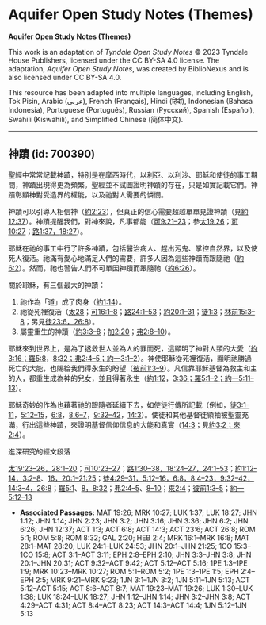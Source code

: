 # Aquifer Open Study Notes (Themes)

**Aquifer Open Study Notes (Themes)**

This work is an adaptation of *Tyndale Open Study Notes* © 2023 Tyndale House Publishers, licensed under the CC BY\-SA 4\.0 license. The adaptation, *Aquifer Open Study Notes*, was created by BiblioNexus and is also licensed under CC BY\-SA 4\.0\.

This resource has been adapted into multiple languages, including English, Tok Pisin, Arabic (عربي), French (Français), Hindi (हिंदी), Indonesian (Bahasa Indonesia), Portuguese (Português), Russian (Русский), Spanish (Español), Swahili (Kiswahili), and Simplified Chinese (简体中文).



--------------------------------

## 神蹟 (id: 700390)

聖經中常常記載神蹟，特別是在摩西時代，以利亞、以利沙、耶穌和使徒的事工期間，神蹟出現得更為頻繁。聖經並不試圖證明神蹟的存在，只是如實記載它們。神蹟彰顯神對受造界的權能，以及祂對人需要的憐憫。

神蹟可以引導人相信神（[約2:23](https://ref.ly/John2:23)），但真正的信心需要超越單單見證神蹟（見[約12:37](https://ref.ly/John12:37)）。神蹟提醒我們，對神來說，凡事都能（[可9:21–23](https://ref.ly/Mark9:21-Mark9:23)；參[太19:26](https://ref.ly/Matt19:26)；[可10:27](https://ref.ly/Mark10:27)；[路1:37，](https://ref.ly/Luke1:37)[18:27](https://ref.ly/Luke18:27)）。

耶穌在祂的事工中行了許多神蹟，包括醫治病人、趕出污鬼、掌控自然界，以及使死人復活。祂滿有愛心地滿足人們的需要，許多人因為這些神蹟而跟隨祂（[約6:2](https://ref.ly/John6:2)）。然而，祂也警告人們不可單因神蹟而跟隨祂（[約6:26](https://ref.ly/John6:26)）。

關於耶穌，有三個最大的神蹟：

1. 祂作為「道」成了肉身（[約1:14](https://ref.ly/John1:14)）。
2. 祂從死裡復活（[太28](https://ref.ly/Matt28:1-Matt28:20)；[可16:1–8](https://ref.ly/Mark16:1-Mark16:8)；[路24:1–53](https://ref.ly/Luke24:1-Luke24:53)；[約20:1–31](https://ref.ly/John20:1-John20:31)；[徒1:3](https://ref.ly/Acts1:3)；[林前15:3–8](https://ref.ly/1Cor15:3-1Cor15:8)；另見[徒23:6，](https://ref.ly/Acts23:6)[26:8](https://ref.ly/Acts26:8)）。
3. 屬靈重生的神蹟（[約3:3–8](https://ref.ly/John3:3-John3:8)；[加2:20](https://ref.ly/Gal2:20)；[弗2:8–10](https://ref.ly/Eph2:8-Eph2:10)）。

耶穌來到世界上，是為了拯救世人並為人的罪而死，這顯明了神對人類的大愛（[約3:16；](https://ref.ly/John3:16)[羅5:8](https://ref.ly/Rom5:8)，[8:32；](https://ref.ly/Rom8:32)[弗2:4–5；](https://ref.ly/Eph2:4-Eph2:5)[約一3:1–2](https://ref.ly/1John3:1-1John3:2)）。神使耶穌從死裡復活，顯明祂勝過死亡的大能，也賜給我們得永生的盼望（[彼前1:3–9](https://ref.ly/1Pet1:3-1Pet1:9)）。凡信靠耶穌基督為救主和主的人，都重生成為神的兒女，並且得著永生（[約1:12](https://ref.ly/John1:12)，[3:36；](https://ref.ly/John3:36)[羅5:1–2；](https://ref.ly/Rom5:1-Rom5:2)[約一5:11–13](https://ref.ly/1John5:11-1John5:13)）。

耶穌奇妙的作為也藉著祂的跟隨者延續下去，如使徒行傳所記載（例如，[徒3:1–11](https://ref.ly/Acts3:1-Acts3:11)，[5:12–15](https://ref.ly/Acts5:12-Acts5:15)，[6:8](https://ref.ly/Acts6:8)，[8:6–7](https://ref.ly/Acts8:6-Acts8:7)，[9:32–42](https://ref.ly/Acts9:32-Acts9:42)，[14:3](https://ref.ly/Acts14:3)）。使徒和其他基督徒領袖被聖靈充滿，行出這些神蹟，來證明基督信仰信息的大能和真實（[14:3](https://ref.ly/Acts14:3)；見[約3:2；](https://ref.ly/John3:2)[來2:4](https://ref.ly/Heb2:4)）。

進深研究的經文段落

[太19:23–26，](https://ref.ly/Matt19:23-Matt19:26)[28:1–20](https://ref.ly/Matt28:1-Matt28:20)；[可10:23–27](https://ref.ly/Mark10:23-Mark10:27)；[路1:30–38，](https://ref.ly/Luke1:30-Luke1:38)[18:24–27，](https://ref.ly/Luke18:24-Luke18:27)[24:1–53](https://ref.ly/Luke24:1-Luke24:53)；[約1:12–14，](https://ref.ly/John1:12-John1:14)[3:2–8](https://ref.ly/John3:2-John3:8)、[16，](https://ref.ly/John3:16)[20:1–21:25](https://ref.ly/John20:1-John21:25)；[徒4:29–31，](https://ref.ly/Acts4:29-Acts4:31)[5:12–16，](https://ref.ly/Acts5:12-Acts5:16)[6:8，](https://ref.ly/Acts6:8)[8:4–23，](https://ref.ly/Acts8:4-Acts8:23)[9:32–42，](https://ref.ly/Acts9:32-Acts9:42)[14:3–4，](https://ref.ly/Acts14:3-Acts14:4)[26:8](https://ref.ly/Acts26:8)；[羅5:1](https://ref.ly/Rom5:1)、[8，](https://ref.ly/Rom5:8)[8:32](https://ref.ly/Rom8:32)；[弗2:4–5](https://ref.ly/Eph2:4-Eph2:5)、[8–10](https://ref.ly/Eph2:8-Eph2:10)；[來2:4](https://ref.ly/Heb2:4)；[彼前1:3–5](https://ref.ly/1Pet1:3-1Pet1:5)；[約一5:12–13](https://ref.ly/1John5:12-1John5:13)

* **Associated Passages:** MAT 19:26; MRK 10:27; LUK 1:37; LUK 18:27; JHN 1:12; JHN 1:14; JHN 2:23; JHN 3:2; JHN 3:16; JHN 3:36; JHN 6:2; JHN 6:26; JHN 12:37; ACT 1:3; ACT 6:8; ACT 14:3; ACT 23:6; ACT 26:8; ROM 5:1; ROM 5:8; ROM 8:32; GAL 2:20; HEB 2:4; MRK 16:1–MRK 16:8; MAT 28:1–MAT 28:20; LUK 24:1–LUK 24:53; JHN 20:1–JHN 21:25; 1CO 15:3–1CO 15:8; ACT 3:1–ACT 3:11; EPH 2:8–EPH 2:10; JHN 3:3–JHN 3:8; JHN 20:1–JHN 20:31; ACT 9:32–ACT 9:42; ACT 5:12–ACT 5:16; 1PE 1:3–1PE 1:9; MRK 10:23–MRK 10:27; ROM 5:1–ROM 5:2; 1PE 1:3–1PE 1:5; EPH 2:4–EPH 2:5; MRK 9:21–MRK 9:23; 1JN 3:1–1JN 3:2; 1JN 5:11–1JN 5:13; ACT 5:12–ACT 5:15; ACT 8:6–ACT 8:7; MAT 19:23–MAT 19:26; LUK 1:30–LUK 1:38; LUK 18:24–LUK 18:27; JHN 1:12–JHN 1:14; JHN 3:2–JHN 3:8; ACT 4:29–ACT 4:31; ACT 8:4–ACT 8:23; ACT 14:3–ACT 14:4; 1JN 5:12–1JN 5:13

